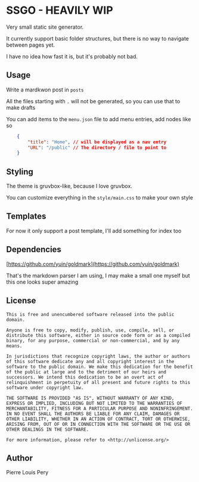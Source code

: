 # SSGO - HEAVILY WIP

Very small static site generator.

It currently support basic folder structures, but there is no way to navigate between pages yet.

I have no idea how fast it is, but it's probably not bad.

## Usage

Write a mardkwon post in `posts`

All the files starting with `.` will not be generated, so you can use that to make drafts

You can add items to the `menu.json` file to add menu entries, add nodes like so

```json
    {
        "title": "Home", // will be displayed as a nav entry
        "URL": "/public" // The directory / file to point to
    }
```

## Styling

The theme is gruvbox-like, because I love gruvbox.

You can customize everything in the `style/main.css` to make your own style

## Templates

For now it only support a post template, I'll add something for index too

## Dependencies

[https://github.com/yuin/goldmark](https://github.com/yuin/goldmark)

That's the markdown parser I am using, I may make a small one myself but this one looks super amazing

## License

```license
This is free and unencumbered software released into the public domain.

Anyone is free to copy, modify, publish, use, compile, sell, or
distribute this software, either in source code form or as a compiled
binary, for any purpose, commercial or non-commercial, and by any
means.

In jurisdictions that recognize copyright laws, the author or authors
of this software dedicate any and all copyright interest in the
software to the public domain. We make this dedication for the benefit
of the public at large and to the detriment of our heirs and
successors. We intend this dedication to be an overt act of
relinquishment in perpetuity of all present and future rights to this
software under copyright law.

THE SOFTWARE IS PROVIDED "AS IS", WITHOUT WARRANTY OF ANY KIND,
EXPRESS OR IMPLIED, INCLUDING BUT NOT LIMITED TO THE WARRANTIES OF
MERCHANTABILITY, FITNESS FOR A PARTICULAR PURPOSE AND NONINFRINGEMENT.
IN NO EVENT SHALL THE AUTHORS BE LIABLE FOR ANY CLAIM, DAMAGES OR
OTHER LIABILITY, WHETHER IN AN ACTION OF CONTRACT, TORT OR OTHERWISE,
ARISING FROM, OUT OF OR IN CONNECTION WITH THE SOFTWARE OR THE USE OR
OTHER DEALINGS IN THE SOFTWARE.

For more information, please refer to <http://unlicense.org/>
```

## Author

Pierre Louis Pery

